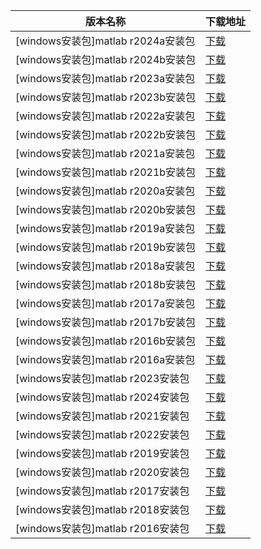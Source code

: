 <table>
<thead><tr><th>版本名称</th><th>下载地址</th></tr></thead>
<tbody>
<tr><td>[windows安装包]matlab r2024a安装包</td><td><a href="https://mbd.pub/o/bread/Z56clZ9x">下载</a></td></tr>
<tr><td>[windows安装包]matlab r2024b安装包</td><td><a href="https://mbd.pub/o/bread/Z56clZ9y">下载</a></td></tr>
<tr><td>[windows安装包]matlab r2023a安装包</td><td><a href="https://mbd.pub/o/bread/Z56clZ9v">下载</a></td></tr>
<tr><td>[windows安装包]matlab r2023b安装包</td><td><a href="https://mbd.pub/o/bread/Z56clZ9w">下载</a></td></tr>
<tr><td>[windows安装包]matlab r2022a安装包</td><td><a href="https://mbd.pub/o/bread/Z56clZ9t">下载</a></td></tr>
<tr><td>[windows安装包]matlab r2022b安装包</td><td><a href="https://mbd.pub/o/bread/Z56clZ9u">下载</a></td></tr>
<tr><td>[windows安装包]matlab r2021a安装包</td><td><a href="https://mbd.pub/o/bread/Z56clZ9r">下载</a></td></tr>
<tr><td>[windows安装包]matlab r2021b安装包</td><td><a href="https://mbd.pub/o/bread/Z56clZ9s">下载</a></td></tr>
<tr><td>[windows安装包]matlab r2020a安装包</td><td><a href="https://mbd.pub/o/bread/Z56clZ9p">下载</a></td></tr>
<tr><td>[windows安装包]matlab r2020b安装包</td><td><a href="https://mbd.pub/o/bread/Z56clZ9q">下载</a></td></tr>
<tr><td>[windows安装包]matlab r2019a安装包</td><td><a href="https://mbd.pub/o/bread/Z56clZ5x">下载</a></td></tr>
<tr><td>[windows安装包]matlab r2019b安装包</td><td><a href="https://mbd.pub/o/bread/Z56clZ5y">下载</a></td></tr>
<tr><td>[windows安装包]matlab r2018a安装包</td><td><a href="https://mbd.pub/o/bread/Z56clZ5v">下载</a></td></tr>
<tr><td>[windows安装包]matlab r2018b安装包</td><td><a href="https://mbd.pub/o/bread/Z56clZ5w">下载</a></td></tr>
<tr><td>[windows安装包]matlab r2017a安装包</td><td><a href="https://mbd.pub/o/bread/Z56clZ5t">下载</a></td></tr>
<tr><td>[windows安装包]matlab r2017b安装包</td><td><a href="https://mbd.pub/o/bread/Z56clZ5u">下载</a></td></tr>
<tr><td>[windows安装包]matlab r2016b安装包</td><td><a href="https://mbd.pub/o/bread/Z56clZ5s">下载</a></td></tr>
<tr><td>[windows安装包]matlab r2016a安装包</td><td><a href="https://mbd.pub/o/bread/Z56clZ5r">下载</a></td></tr>
<tr><td>[windows安装包]matlab r2023安装包</td><td><a href="https://mbd.pub/o/bread/Z56clZ5p">下载</a></td></tr>
<tr><td>[windows安装包]matlab r2024安装包</td><td><a href="https://mbd.pub/o/bread/Z56clZ5q">下载</a></td></tr>
<tr><td>[windows安装包]matlab r2021安装包</td><td><a href="https://mbd.pub/o/bread/Z56clZ1x">下载</a></td></tr>
<tr><td>[windows安装包]matlab r2022安装包</td><td><a href="https://mbd.pub/o/bread/Z56clZ1y">下载</a></td></tr>
<tr><td>[windows安装包]matlab r2019安装包</td><td><a href="https://mbd.pub/o/bread/Z56clZ1v">下载</a></td></tr>
<tr><td>[windows安装包]matlab r2020安装包</td><td><a href="https://mbd.pub/o/bread/Z56clZ1w">下载</a></td></tr>
<tr><td>[windows安装包]matlab r2017安装包</td><td><a href="https://mbd.pub/o/bread/Z56clZ1t">下载</a></td></tr>
<tr><td>[windows安装包]matlab r2018安装包</td><td><a href="https://mbd.pub/o/bread/Z56clZ1u">下载</a></td></tr>
<tr><td>[windows安装包]matlab r2016安装包</td><td><a href="https://mbd.pub/o/bread/Z56clZ1s">下载</a></td></tr>
</tbody>
</table>

